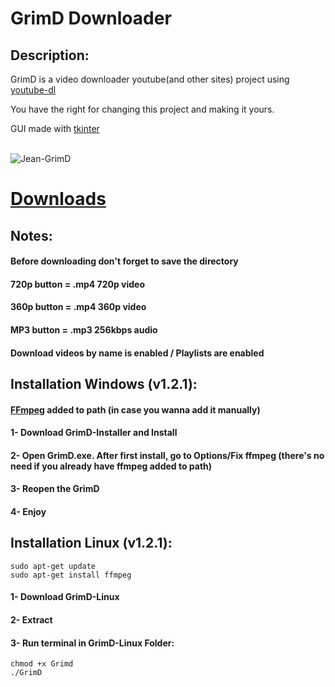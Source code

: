 # GrimD Downloader

## Description:

GrimD is a video downloader youtube(and other sites) project using [youtube-dl](https://github.com/ytdl-org/youtube-dl)

You have the right for changing this project and making it yours.

GUI made with [tkinter](https://docs.python.org/3/library/tkinter.html)

<div style="display: inline_block"><br>
 <img alt="Jean-GrimD" src="https://cdn.discordapp.com/attachments/733782835067879487/889618212445102080/ezgif.com-gif-maker_7.gif">
 </div>

# [Downloads](https://github.com/jaintc/grimd-youtubedl/releases)

## Notes:
#### Before downloading don't forget to save the directory
#### 720p button = .mp4 720p video 
#### 360p button = .mp4 360p video
#### MP3 button = .mp3 256kbps audio
#### Download videos by name is enabled / Playlists are enabled

## Installation Windows (v1.2.1):
#### [FFmpeg](https://ffmpeg.org/download.html) added to path (in case you wanna add it manually)

#### 1- Download GrimD-Installer and Install
#### 2- Open GrimD.exe. After first install, go to Options/Fix ffmpeg (there's no need if you already have ffmpeg added to path)
#### 3- Reopen the GrimD
#### 4- Enjoy

## Installation Linux (v1.2.1):
```
sudo apt-get update
sudo apt-get install ffmpeg
```
#### 1- Download GrimD-Linux
#### 2- Extract
#### 3- Run terminal in GrimD-Linux Folder:
```
chmod +x Grimd
./GrimD
```
